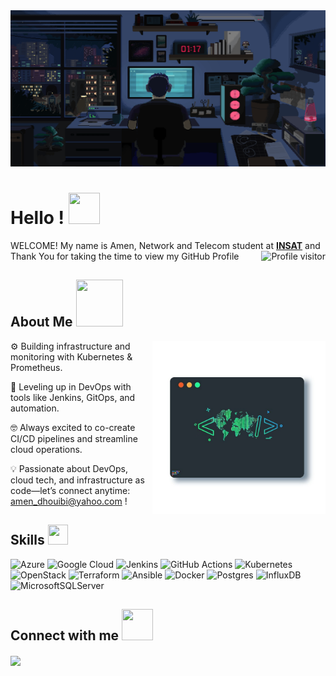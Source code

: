 
<div align="center">
<img width="100%" height = "250px" src="https://github.com/AmenDhouibi/AmenDhouibi/blob/main/This%20pin%20is%20all%20about%20coding.gif" alt="cover" />
</div>

<h1> Hello ! <img src = "https://raw.githubusercontent.com/MartinHeinz/MartinHeinz/master/wave.gif" width = 50px height=50px> </h1>
  
<div size='20px'> WELCOME! My name is Amen, Network and Telecom student at <a href="https://www.linkedin.com/school/national-institute-of-applied-science-and-technology/" target="_blank"><b>INSAT</b></a> and Thank You for taking the time to view my GitHub Profile
  <a href="https://komarev.com/ghpvc/?username=AmenDhouibi">
  <img align="right" src="https://komarev.com/ghpvc/?username=AmenDhouibi&label=Visitors&color=0e75b6&style=flat" alt="Profile visitor" />
</a>

</div>

<h2> About Me <img src = "https://media0.giphy.com/media/KDDpcKigbfFpnejZs6/giphy.gif?cid=ecf05e47oy6f4zjs8g1qoiystc56cu7r9tb8a1fe76e05oty&rid=giphy.gif" width = 75px height=75px></h2>

<img width="55%" align="right" alt="Github" src="https://github.com/AmenDhouibi/AmenDhouibi/blob/main/a5b0d5367a2083890ecf0b2903363ff2.jpg" />


⚙️ Building infrastructure and monitoring with Kubernetes & Prometheus.

🚀 Leveling up in DevOps with tools like Jenkins, GitOps, and automation.

🤓 Always excited to co-create CI/CD pipelines and streamline cloud operations.

💡 Passionate about DevOps, cloud tech, and infrastructure as code—let’s connect anytime: amen_dhouibi@yahoo.com !

<h2> Skills <img src = "https://media2.giphy.com/media/QssGEmpkyEOhBCb7e1/giphy.gif?cid=ecf05e47a0n3gi1bfqntqmob8g9aid1oyj2wr3ds3mg700bl&rid=giphy.gif" width = 32px height=32px> </h2>

![Azure](https://img.shields.io/badge/azure-%230072C6.svg?style=for-the-badge&logo=microsoftazure&logoColor=white)
![Google Cloud](https://img.shields.io/badge/GoogleCloud-%234285F4.svg?style=for-the-badge&logo=google-cloud&logoColor=white)
![Jenkins](https://img.shields.io/badge/jenkins-%232C5263.svg?style=for-the-badge&logo=jenkins&logoColor=white)
![GitHub Actions](https://img.shields.io/badge/github%20actions-%232671E5.svg?style=for-the-badge&logo=githubactions&logoColor=white)
![Kubernetes](https://img.shields.io/badge/kubernetes-%23326ce5.svg?style=for-the-badge&logo=kubernetes&logoColor=white)
![OpenStack](https://img.shields.io/badge/Openstack-%23f01742.svg?style=for-the-badge&logo=openstack&logoColor=white)
![Terraform](https://img.shields.io/badge/terraform-%235835CC.svg?style=for-the-badge&logo=terraform&logoColor=white)
![Ansible](https://img.shields.io/badge/ansible-%231A1918.svg?style=for-the-badge&logo=ansible&logoColor=white)
![Docker](https://img.shields.io/badge/docker-%230db7ed.svg?style=for-the-badge&logo=docker&logoColor=white)
![Postgres](https://img.shields.io/badge/postgres-%23316192.svg?style=for-the-badge&logo=postgresql&logoColor=white)
![InfluxDB](https://img.shields.io/badge/InfluxDB-22ADF6?style=for-the-badge&logo=InfluxDB&logoColor=white)
![MicrosoftSQLServer](https://img.shields.io/badge/Microsoft%20SQL%20Server-CC2927?style=for-the-badge&logo=microsoft%20sql%20server&logoColor=white)

<h2> Connect with me <img src='https://raw.githubusercontent.com/ShahriarShafin/ShahriarShafin/main/Assets/handshake.gif' width="50px" height=50px> </h2>
<a href = 'https://www.linkedin.com/in/amen-dhouibi-a1b172304/'> <img width = '32px' align= 'center' src="https://raw.githubusercontent.com/rahulbanerjee26/githubAboutMeGenerator/main/icons/linked-in-alt.svg"/></a> 
<br>
